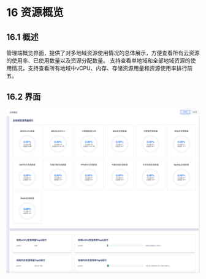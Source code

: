 # 16 资源概览

## 16.1 概述

管理端概览界面，提供了对多地域资源使用情况的总体展示，方便查看所有云资源的使用率、已使用数量以及资源分配数量。
支持查看单地域和全部地域资源的使用情况，支持查看所有地域中vCPU、内存、存储资源用量和资源使用率排行前五。

## 16.2 界面

![](../images/adminguide/overviewput.png)
